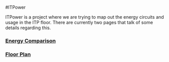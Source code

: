 #ITPower

ITPower is a project where we are trying to map out the energy circuits and usage in the ITP floor. There are currently two pages that talk of some details regarding this.


### [Energy Comparison](http://mathuramg.com/ITPower/EnergyComparison/index.html)

### [Floor Plan](http://mathuramg.com/ITPower/FloorPlan/index.html)
